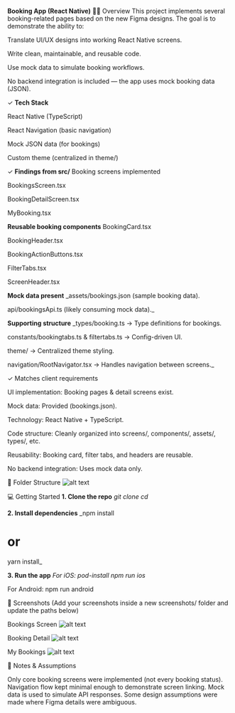 **Booking App (React Native)**
🐱‍👤 Overview
This project implements several booking-related pages based on the new Figma designs. The goal is to demonstrate the ability to:


Translate UI/UX designs into working React Native screens.

Write clean, maintainable, and reusable code.

Use mock data to simulate booking workflows.

No backend integration is included — the app uses mock booking data (JSON).

 
✓ **Tech Stack**

React Native (TypeScript)

React Navigation (basic navigation)

Mock JSON data (for bookings)

Custom theme (centralized in theme/)



✓ **Findings from src/**
Booking screens implemented

BookingsScreen.tsx

BookingDetailScreen.tsx

MyBooking.tsx

**Reusable booking components**
BookingCard.tsx

BookingHeader.tsx

BookingActionButtons.tsx

FilterTabs.tsx

ScreenHeader.tsx


**Mock data present**
_assets/bookings.json (sample booking data).

api/bookingsApi.ts (likely consuming mock data)._

**Supporting structure**
_types/booking.ts → Type definitions for bookings.

constants/bookingtabs.ts & filtertabs.ts → Config-driven UI.

theme/ → Centralized theme styling.

navigation/RootNavigator.tsx → Handles navigation between screens._

✓ Matches client requirements

UI implementation: Booking pages & detail screens exist.

Mock data: Provided (bookings.json).

Technology: React Native + TypeScript.

Code structure: Cleanly organized into screens/, components/, assets/, types/, etc.

Reusability: Booking card, filter tabs, and headers are reusable.

No backend integration: Uses mock data only.

📂 Folder Structure
![alt text](image.png)


💻 Getting Started
**1. Clone the repo**
_git clone <your-repo-url>
cd <project-folder>_

**2. Install dependencies**
_npm install
# or
yarn install_

**3. Run the app**
_For iOS:
pod-install
npm run ios_

For Android:
npm run android


📱 Screenshots
(Add your screenshots inside a new screenshots/ folder and update the paths below)

Bookings Screen
![alt text](Avaialblebooking.png)

Booking Detail
![alt text](bookingDetails.png)

My Bookings
![alt text](Mybooking.png)

🔑 Notes & Assumptions

Only core booking screens were implemented (not every booking status).
Navigation flow kept minimal enough to demonstrate screen linking.
Mock data is used to simulate API responses.
Some design assumptions were made where Figma details were ambiguous.
